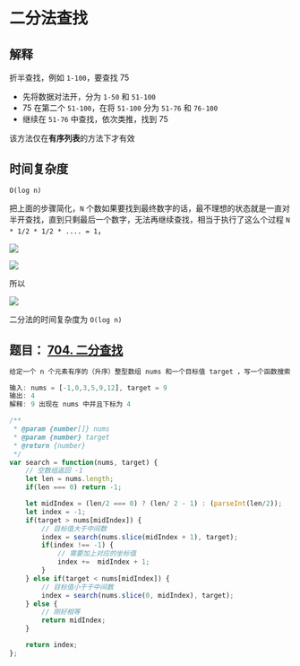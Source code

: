 # 二分法查找

## 解释

折半查找，例如 `1-100`，要查找 75 
* 先将数据对法开，分为 `1-50` 和 `51-100`
* 75 在第二个 `51-100`，在将 `51-100` 分为 `51-76` 和 `76-100`
* 继续在 `51-76` 中查找，依次类推，找到 75

该方法仅在**有序列表**的方法下才有效

## 时间复杂度

`O(log n)`

把上面的步骤简化，`N` 个数如果要找到最终数字的话，最不理想的状态就是一直对半开查找，直到只剩最后一个数字，无法再继续查找，相当于执行了这么个过程 `N * 1/2 * 1/2 * .... = 1`，

![](https://github.com/hyysb/font_end_summary/blob/master/%E7%AE%97%E6%B3%95/%E4%BA%8C%E5%88%86%E6%B3%95%E5%85%AC%E5%BC%8F1.png)

![](https://github.com/hyysb/font_end_summary/blob/master/img/%E4%B8%BB%E7%BA%BF%E7%A8%8B.gif)

所以

![](https://github.com/hyysb/font_end_summary/blob/master/%E7%AE%97%E6%B3%95/%E4%BA%8C%E5%88%86%E6%B3%95%E5%85%AC%E5%BC%8F2.png)

二分法的时间复杂度为 `O(log n)`

## 题目： [704. 二分查找](https://leetcode-cn.com/problems/binary-search/)

```js
给定一个 n 个元素有序的（升序）整型数组 nums 和一个目标值 target ，写一个函数搜索 nums 中的 target，如果目标值存在返回下标，否则返回 -1。

输入: nums = [-1,0,3,5,9,12], target = 9
输出: 4
解释: 9 出现在 nums 中并且下标为 4

/**
 * @param {number[]} nums
 * @param {number} target
 * @return {number}
 */
var search = function(nums, target) {
    // 空数组返回 -1
    let len = nums.length;
    if(len === 0) return -1;

    let midIndex = (len/2 === 0) ? (len/ 2 - 1) : (parseInt(len/2));
    let index = -1;
    if(target > nums[midIndex]) {
        // 目标值大于中间数
        index = search(nums.slice(midIndex + 1), target);
        if(index !== -1) {
            // 需要加上对应的坐标值
            index +=  midIndex + 1;
        }
    } else if(target < nums[midIndex]) {
        // 目标值小于于中间数
        index = search(nums.slice(0, midIndex), target);
    } else {
        // 刚好相等
        return midIndex;
    }

    return index;
};
```